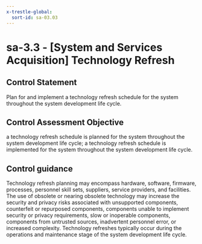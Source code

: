 ```yaml
---
x-trestle-global:
  sort-id: sa-03.03
---
```


# sa-3.3 - \[System and Services Acquisition\] Technology Refresh

## Control Statement

Plan for and implement a technology refresh schedule for the system throughout the system development life cycle.

## Control Assessment Objective

a technology refresh schedule is planned for the system throughout the system development life cycle;
a technology refresh schedule is implemented for the system throughout the system development life cycle.

## Control guidance

Technology refresh planning may encompass hardware, software, firmware, processes, personnel skill sets, suppliers, service providers, and facilities. The use of obsolete or nearing obsolete technology may increase the security and privacy risks associated with unsupported components, counterfeit or repurposed components, components unable to implement security or privacy requirements, slow or inoperable components, components from untrusted sources, inadvertent personnel error, or increased complexity. Technology refreshes typically occur during the operations and maintenance stage of the system development life cycle.
